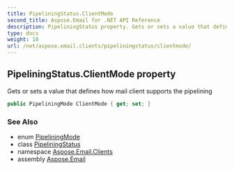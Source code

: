 ```yaml
---
title: PipeliningStatus.ClientMode
second_title: Aspose.Email for .NET API Reference
description: PipeliningStatus property. Gets or sets a value that defines how mail client supports the pipelining
type: docs
weight: 10
url: /net/aspose.email.clients/pipeliningstatus/clientmode/
---
```

## PipeliningStatus.ClientMode property

Gets or sets a value that defines how mail client supports the pipelining

```csharp
public PipeliningMode ClientMode { get; set; }
```

### See Also

* enum [PipeliningMode](../../pipeliningmode/)
* class [PipeliningStatus](../)
* namespace [Aspose.Email.Clients](../../pipeliningstatus/)
* assembly [Aspose.Email](../../../)


